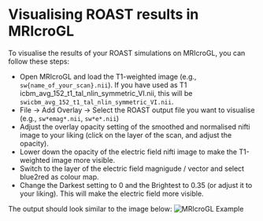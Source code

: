 # Visualising ROAST results in MRIcroGL

To visualise the results of your ROAST simulations on MRIcroGL, you can follow these steps:

- Open MRIcroGL and load the T1-weighted image (e.g., `sw{name_of_your_scan}.nii`). If you have used as T1 icbm_avg_152_t1_tal_nlin_symmetric_VI.nii, this will be `swicbm_avg_152_t1_tal_nlin_symmetric_VI.nii`.
- File -> Add Overlay -> Select the ROAST output file you want to visualise (e.g., `sw*emag*.nii`, `sw*e*.nii`)
- Adjust the overlay opacity setting of the smoothed and normalised nifti image to your liking (click on the layer of the scan, and adjust the opacity).
- Lower down the opacity of the electric field nifti image to make the T1-weighted image more visible.
- Switch to the layer of the electric field magnigude / vector and select blue2red as colour map.
- Change the Darkest setting to 0 and the Brightest to 0.35 (or adjust it to your liking). This will make the electric field more visible.

The output should look similar to the image below:
![MRIcroGL Example](assets/mricrogl_example.png)

